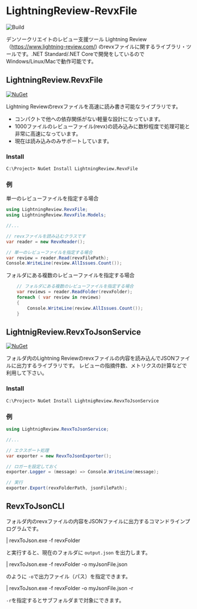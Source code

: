 # LightningReview-RevxFile

![Build](https://img.shields.io/github/workflow/status/denso-create/LightningReview-RevxFile/Build)


デンソークリエイトのレビュー支援ツール Lightning Review（https://www.lightning-review.com/) のrevxファイルに関するライブラリ・ツールです。.NET Standard/.NET Coreで開発をしているのでWindows/Linux/Macで動作可能です。

## LightningReview.RevxFile

[![NuGet](https://img.shields.io/nuget/v/LightningReview.RevxFile.svg)](http://nuget.org/packages/LightningReview.RevxFile)


Lightning Reviewのrevxファイルを高速に読み書き可能なライブラリです。

* コンパクトで他への依存関係がない軽量な設計になっています。
* 1000ファイルのレビューファイル(revx)の読み込みに数秒程度で処理可能と非常に高速になっています。
* 現在は読み込みのみサポートしています。

### Install
```
C:\Project> NuGet Install LightningReview.RevxFile
```

### 例
単一のレビューファイルを指定する場合

```cs
using LightningReview.RevxFile;
using LightningReview.RevxFile.Models;

//...

// revxファイルを読み込むクラスです
var reader = new RevxReader();

// 単一のレビューファイルを指定する場合
var review = reader.Read(revxFilePath);
Console.WriteLine(review.AllIssues.Count());
```


フォルダにある複数のレビューファイルを指定する場合
```cs
    // フォルダにある複数のレビューファイルを指定する場合
    var reviews = reader.ReadFolder(revxFolder);
    foreach ( var review in reviews)
    {
        Console.WriteLine(review.AllIssues.Count());
    }
```


## LightnigReview.RevxToJsonService

[![NuGet](https://img.shields.io/nuget/v/LightningReview.RevxToJsonService.svg)](http://nuget.org/packages/LightningReview.RevxToJsonService)

フォルダ内のLightning Reviewのrevxファイルの内容を読み込んでJSONファイルに出力するライブラリです。
レビューの指摘件数、メトリクスの計算などで利用して下さい。


### Install
```
C:\Project> NuGet Install LightnigReview.RevxToJsonService
```


### 例

```cs
using LightnigReview.RevxToJsonService;

//...

// エクスポート処理
var exporter = new RevxToJsonExporter();

// ロガーを設定しておく
exporter.Logger = (message) => Console.WriteLine(message);

// 実行
exporter.Export(revxFolderPath, jsonFilePath);
```


## RevxToJsonCLI

フォルダ内のrevxファイルの内容をJSONファイルに出力するコマンドラインプログラムです。

| revxToJson.exe -f revxFolder

と実行すると、現在のフォルダに `output.json` を出力します。

| revxToJson.exe -f revxFolder -o myJsonFile.json

のように `-o`で出力ファイル（パス）を指定できます。

| revxToJson.exe -f revxFolder -o myJsonFile.json -r

`-r`を指定するとサブフォルダまで対象にできます。


